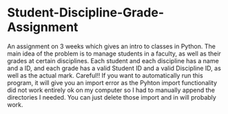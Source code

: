 # Student-Discipline-Grade-Assignment
An assignment on 3 weeks which gives an intro to classes in Python.
The main idea of the problem is to manage students in a faculty, as well as their grades at certain disciplines. Each student and each discipline has a name and a ID, and each grade has a valid Student ID and a valid Discipline ID, as well as the actual mark. 
Careful!!
If you want to automatically run this program, it will give you an import error as the Pyhton import functionality did not work entirely ok on my computer so I had to manually append the directories I needed. You can just delete those import and in will probably work.

